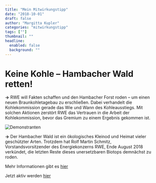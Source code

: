 ```yaml
---
title: "Mein Mitwirkungstipp"
date: "2018-10-01"
draft: false
author: "Margitta Kupler"
categories: "mitwirkungstipp"
tags: [""]
thumbnail: ""
headline:
  enabled: false
  background: ""
---
```


# Keine Kohle – Hambacher Wald retten!

**→** RWE will Fakten schaffen und den Hambacher Forst roden – um einen neuen
Braunkohletagebau zu erschließen. Dabei verhandelt die Kohlekommission gerade
das Wie und Wann des Kohleausstiegs. Mit solchen Aktionen zerstört RWE das
Vertrauen in die Arbeit der Kohlekommission, bevor das Gremium zu einem
Ergebnis gekommen ist.

<!--more-->

![Demonstranten](https://www.greenpeace.de/sites/default/files/styles/esimg_960x720/public/GP0STSEG5.webp?h=10d202d3&itok=Wl7mponT)

**→** Der Hambacher Wald ist ein ökologisches Kleinod und Heimat vieler
geschützter Arten. Trotzdem hat Rolf Martin Schmitz, Vorstandsvorsitzender des
Energiekonzerns RWE, Ende August 2018 verkündet, die letzten Reste dieses
unersetzbaren Biotops demnächst zu roden.

Mehr Informationen gibt es
[hier](https://www.greenpeace.de/kampagnen/hambacher-wald-retten#machmit
"Greenpeace")

Jetzt aktiv werden [hier](https://www.greenpeace.de/kampagnen/hambacher-wald-retten#machmit "Pedition Hambacher Wald retten")
